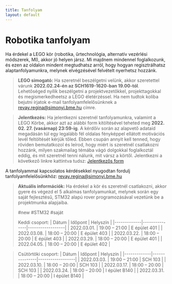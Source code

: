 ```yaml
---
title: Tanfolyam
layout: default
---
```


# Robotika tanfolyam

Ha érdekel a LEGO kör (robotika, űrtechnológia, alternatív vezérlési módszerek, MI), akkor jó helyen jársz. Mi majdnem mindennel foglalkozunk, és ezen az oldalon mindent megtudhatsz arról, hogy hogyan regisztrálhatsz alaptanfolyamunkra, melynek elvégzésével felvételt nyerhetsz hozzánk.

 > **LEGO simogató:**
 Ha szeretnél beszélgetni velünk, akkor szeretettel várunk **2022.02.24-én az SCH1619-1620-ban 19.00-tól**. Lehetőséged nyílik beszélgetni a projektvezetőkkel, projekttagokkal és megismerkedheetsz a LEGO életérzéssel. Ha nem tudtok koliba bejutni írjatok e-mail tanfolyamfelelősünknek a [revay.regina@simonyi.bme.hu](mailto:revay.regina@simonyi.bme.hu) címre.


> **Jelentkezés:**
 Ha jelentkezni szeretnél tanfolyamunkra, valamint a LEGO Körbe, akkor azt az alábbi form kitöltésével teheted meg **2022. 02. 27. (vasárnap) 23:59-ig**.
A kérdőív során az alapvető adataid megadásán túl egy legalább fél oldalas fényképpel ellátott motivációs levél feltöltését kérjük tőled.
Ebben csupán annyit kell tenned, hogy röviden bemutatkozol és leírod, hogy miért is szeretnél csatlakozni hozzánk, milyen szakmailag témába vágó dolgokkal foglalkoztál eddig,
és mit szeretnél tenni nálunk, mit vársz a körtől.
Jelentkezni a következő linkre kattintva tudsz: [Jelentkezős form](https://forms.gle/pYtL6PPGnjth5rU58) 
 
A tanfolyammal kapcsolatos kérdésekkel nyugodtan fordulj tanfolyamfelelősünkhöz: 
[revay.regina@simonyi.bme.hu](mailto:revay.regina@simonyi.bme.hu)
> **Aktuális információk:**
> Ha érdekel a kör és szeretnél csatlakozni,
akkor gyere és végezd el 5 alkalmas
tanfolyamunkat, melynek során egy saját fejlesztésű,
STM32 alapú rover programozásával
vezetünk be a projektmunka alapjaiba.
>
> #new #STM32 #saját
> 
> Keddi csoport: 
> |    Dátum    |    Időpont    |    Helyszín      |
> |-------------|---------------|------------------|
> | 2022.03.01. | 19:00 – 21:00 |   E épület 401   |
> | 2022.03.08. | 18:00 – 20:00 |   E épület 403   |
> | 2022.03.22. | 18:00 – 20:00 |   E épület 403   | 
> | 2022.03.29. | 18:00 – 20:00 |   E épület 401   |
> | 2022.04.05. | 18:00 – 20:00 |   E épület 402   |

> Csütörtöki csoport: 
> |    Dátum    |    Időpont    |    Helyszín      |
> |-------------|---------------|------------------|
> | 2022.03.03. | 19:00 – 21:00 |   SCH 103        |
> | 2022.03.10. | 18:00 – 20:00 |   SCH 103        |
> | 2022.03.17. | 18:00 – 20:00 |   SCH 103        |
> | 2022.03.24. | 18:00 – 20:00 |   I épület B140  |
> | 2022.03.31. | 18:00 – 20:00 |   I épület B140  |
